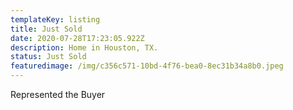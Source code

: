 ```yaml
---
templateKey: listing
title: Just Sold
date: 2020-07-28T17:23:05.922Z
description: Home in Houston, TX.
status: Just Sold
featuredimage: /img/c356c571-10bd-4f76-bea0-8ec31b34a8b0.jpeg
---
```

Represented the Buyer